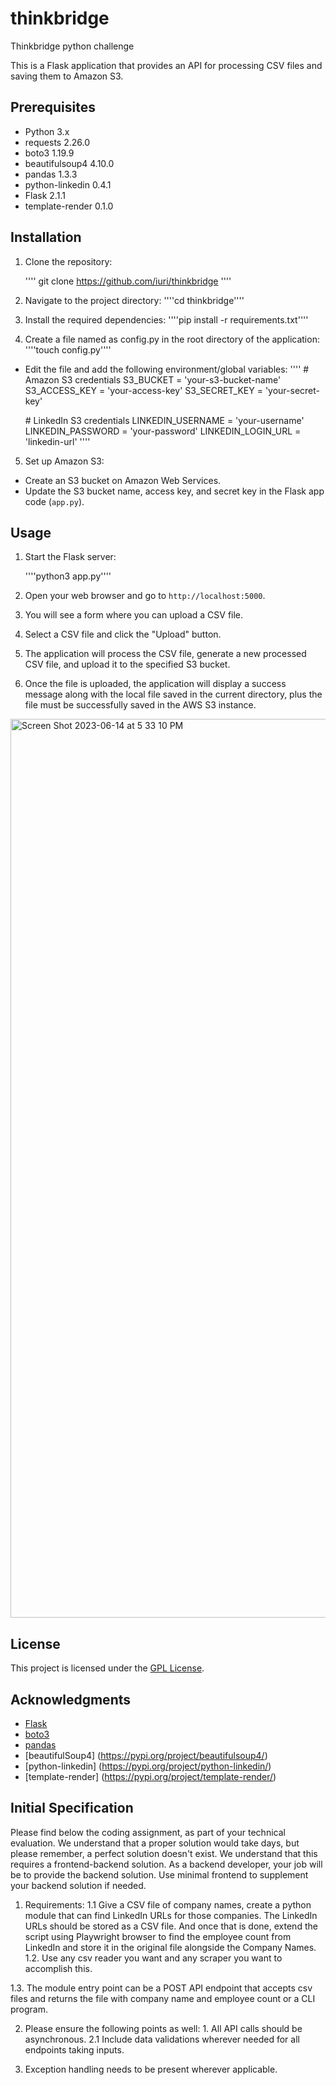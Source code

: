 # thinkbridge
Thinkbridge python challenge

This is a Flask application that provides an API for processing CSV files and saving them to Amazon S3.

## Prerequisites

- Python 3.x
- requests 2.26.0
- boto3 1.19.9
- beautifulsoup4 4.10.0
- pandas 1.3.3
- python-linkedin 0.4.1
- Flask 2.1.1
- template-render 0.1.0
## Installation

1. Clone the repository:

    '''' git  clone https://github.com/iuri/thinkbridge ''''


2. Navigate to the project directory:
    ''''cd thinkbridge''''

3. Install the required dependencies:
    ''''pip install -r requirements.txt''''

4. Create a file named as config.py in the root directory of the application:
    ''''touch config.py''''

- Edit the file and add the following environment/global variables:
    ''''
    \# Amazon S3 credentials
    S3_BUCKET = 'your-s3-bucket-name'
    S3_ACCESS_KEY = 'your-access-key'
    S3_SECRET_KEY = 'your-secret-key'

    \# LinkedIn S3 credentials
    LINKEDIN_USERNAME = 'your-username'
    LINKEDIN_PASSWORD = 'your-password'
    LINKEDIN_LOGIN_URL = 'linkedin-url'
    ''''
5. Set up Amazon S3:

- Create an S3 bucket on Amazon Web Services.
- Update the S3 bucket name, access key, and secret key in the Flask app code (`app.py`).

## Usage

1. Start the Flask server:

    ''''python3 app.py''''


2. Open your web browser and go to `http://localhost:5000`.

3. You will see a form where you can upload a CSV file.

4. Select a CSV file and click the "Upload" button.

5. The application will process the CSV file, generate a new processed CSV file, and upload it to the specified S3 bucket.

6. Once the file is uploaded, the application will display a success message along with the local file saved in the current directory, plus the file must be successfully saved in the AWS S3 instance.


<img width="1438" alt="Screen Shot 2023-06-14 at 5 33 10 PM" src="https://github.com/iuri/thinkbridge/assets/630005/204a694d-e585-4941-a64d-08db04c46845">




## License

This project is licensed under the [GPL License](LICENSE).

## Acknowledgments

- [Flask](https://flask.palletsprojects.com/)
- [boto3](https://boto3.amazonaws.com/v1/documentation/api/latest/index.html)
- [pandas](https://pandas.pydata.org/)
- [beautifulSoup4] (https://pypi.org/project/beautifulsoup4/)
- [python-linkedin] (https://pypi.org/project/python-linkedin/)
- [template-render] (https://pypi.org/project/template-render/)



## Initial Specification
Please find below the coding assignment, as part of your technical evaluation. We understand that a proper solution would take days, but please remember, a perfect solution doesn't exist.
We understand that this requires a frontend-backend solution. As a backend developer, your job will be to provide the backend solution. Use minimal frontend to supplement your backend solution if needed.
1. Requirements:
1.1 Give a CSV file of company names, create a python module that can find LinkedIn URLs for those companies. The LinkedIn URLs should be stored as a CSV file. And once that is done, extend the script using Playwright browser to find the employee count from LinkedIn and store it in the original file alongside the Company Names.
1.2. Use any csv reader you want and any scraper you want to accomplish this.

1.3. The module entry point can be a POST API endpoint that accepts csv files and returns the file with company name and employee count or a CLI program.


2. Please ensure the following points as well: 1. All API calls should be asynchronous.
    2.1 Include data validations wherever needed for all endpoints taking
inputs.

3. Exception handling needs to be present wherever applicable.
